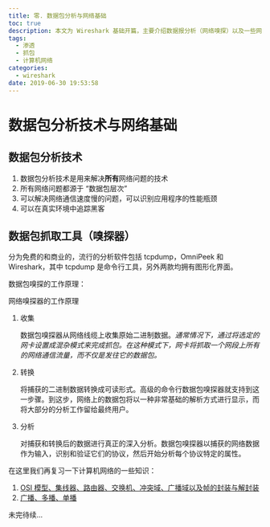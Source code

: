 ```yaml
---
title: 零. 数据包分析与网络基础
toc: true
description: 本文为 Wireshark 基础开篇，主要介绍数据报分析（网络嗅探）以及一些网络基础知识
tags:
  - 渗透
  - 抓包
  - 计算机网络
categories:
  - wireshark
date: 2019-06-30 19:53:58
---
```


# 数据包分析技术与网络基础

## 数据包分析技术

1. 数据包分析技术是用来解决**所有**网络问题的技术
2. 所有网络问题都源于 “数据包层次”
3. 可以解决网络通信速度慢的问题，可以识别应用程序的性能瓶颈
4. 可以在真实环境中追踪黑客

## 数据包抓取工具（嗅探器）

分为免费的和商业的，流行的分析软件包括 tcpdump，OmniPeek 和 Wireshark，其中 tcpdump 是命令行工具，另外两款均拥有图形化界面。

数据包嗅探的工作原理：

网络嗅探器的工作原理

1. 收集

   数据包嗅探器从网络线缆上收集原始二进制数据。*通常情况下，通过将选定的网卡设置成混杂模式来完成抓包。在这种模式下，网卡将抓取一个网段上所有的网络通信流量，而不仅是发往它的数据包。*

2. 转换

   将捕获的二进制数据转换成可读形式。高级的命令行数据包嗅探器就支持到这一步骤。到这步，网络上的数据包将以一种非常基础的解析方式进行显示，而将大部分的分析工作留给最终用户。

3. 分析

   对捕获和转换后的数据进行真正的深入分析。数据包嗅探器以捕获的网络数据作为输入，识别和验证它们的协议，然后开始分析每个协议特定的属性。

在这里我们再复习一下计算机网络的一些知识：

1. [OSI 模型、集线器、路由器、交换机、冲突域、广播域以及帧的封装与解封装](https://heyizhang.github.io/wiki/%E8%AE%A1%E7%AE%97%E6%9C%BA%E7%BD%91%E7%BB%9C/%E7%BD%91%E7%BB%9C%E8%AE%BE%E5%A4%87%E4%B8%8E%E4%B8%A4%E7%A7%8D%E5%86%B2%E7%AA%81%E5%9F%9F/)
2. [广播、多播、单播](https://blog.csdn.net/freestyle4568world/article/details/50609435)

未完待续...